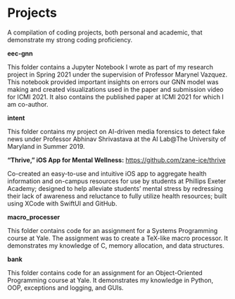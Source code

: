# Projects
A compilation of coding projects, both personal and academic, that demonstrate my strong coding proficiency.

**eec-gnn**

This folder contains a Jupyter Notebook I wrote as part of my research project in Spring 2021 under the supervision of Professor Marynel Vazquez. This notebook provided important insights on errors our GNN model was making and created visualizations used in the paper and submission video for ICMI 2021. It also contains the published paper at ICMI 2021 for which I am co-author.

**intent**

This folder contains my project on AI-driven media forensics to detect fake news under Professor Abhinav Shrivastava at the AI Lab@The University of Maryland in Summer 2019.

**“Thrive,” iOS App for Mental Wellness:** https://github.com/zane-ice/thrive

Co-created an easy-to-use and intuitive iOS app to aggregate health information and on-campus resources for use by students at Phillips Exeter Academy; designed to help alleviate students’ mental stress by redressing their lack of awareness and reluctance to fully utilize health resources; built using XCode with SwiftUI and GitHub.

**macro_processer**

This folder contains code for an assignment for a Systems Programming course at Yale. The assignment was to create a TeX-like macro processor. It demonstrates my knowledge of C, memory allocation, and data structures.

**bank**

This folder contains code for an assignment for an Object-Oriented Programming course at Yale. It demonstrates my knowledge in Python, OOP, exceptions and logging, and GUIs.
